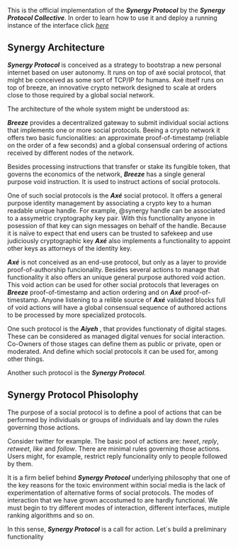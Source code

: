 This is the official implementation of the ***Synergy Protocol*** by the ***Synergy 
Protocol Collective***. In order to learn how to use it and deploy a running 
instance of the interface click *[here](https://github.com/lienkolabs/synergy/blob/main/how.md)*

## Synergy Architecture

***Synergy Protocol*** is conceived as a strategy to bootstrap a new personal internet 
based on user autonomy. It runs on top of axé social protocol, that might be
conceived as some sort of TCP/IP for humans. Axé itself runs on top of breeze, 
an innovative crypto network designed to scale at orders close to those required
by a global social network. 

The architecture of the whole system might be understood as:

***Breeze*** provides a decentralized gateway to submit individual social actions
that implements one or more social protocols. Beeing a crypto network it offers
two basic funcionalities: an approximate proof-of-timestamp (reliable on the 
order of a few seconds) and a global consensual ordering of actions received by 
different nodes of the network. 

Besides processing instructions that transfer or stake its fungible token,
that governs the economics of the network, ***Breeze*** has a single general purpose 
void instruction. It is used to instruct actions of social protocols. 

One of such social protocols is the ***Axé*** social protocol. It offers a general 
purpose identity management by associating a crypto key to a human readable
unique handle. For example, @synergy handle can be associated to a assymetric
cryptography key pair. With this functionality anyone in posession of that key
can sign messages on behalf of the handle. Because it is naïve to expect that 
end users can be trusted to safekeep and use judiciously cryptographic key ***Axé***
also implements a functionality to appoint other keys as attorneys of the 
identity key. 

***Axé*** is not conceived as an end-use protocol, but only as a layer to provide 
proof-of-authorship funcionality. Besides several actions to manage that 
functionality it also offers an unique general purpose authored void action. 
This void action can be used for other social protocols that leverages on 
***Breeze*** proof-of-timestamp and action ordering and on ***Axé*** proof-of-timestamp. 
Anyone listening to a relible source of ***Axé*** validated blocks full of void 
actions will have a global consensual sequence of authored actions to be 
processed by more specialized protocols. 

One such protocol is the ***Aiyeh***  , that provides functionaty of digital
stages. These can be considered as managed digital venues for social 
interaction. Co-Owners of those stages can define them as public or private, 
open or moderated. And define which social protocols it can be used for, among
other things. 

Another such protocol is the ***Synergy Protocol***. 

## Synergy Protocol Phisolophy

The purpose of a social protocol is to define a pool of actions that can be 
performed by individuals or groups of individuals and lay down the rules 
governing those actions. 

Consider twitter for example. The basic pool of actions are: *tweet*, *reply*, 
*retweet*, *like* and *follow*. There are minimal rules governing those actions.
Users might, for example, restrict reply funcionality only to people followed by
them. 

It is a firm belief behind ***Synergy Protocol*** underlying philosophy that one of
the key reasons for the toxic environment within social media is the lack of 
experimentation of alternative forms of social protocols. The modes of 
interaction that we have grown accostumed to are hardly functional. We must 
begin to try different modes of interaction, different interfaces, mutiple ranking
algorithms and so on. 

In this sense, ***Synergy Protocol*** is a call for action. Let´s build a 
preliminary functionality 
